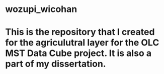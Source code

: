 # wozupi_wicohan

# This is the repository that I created for the agriculutral layer for the OLC MST Data Cube project. It is also a part of my dissertation. 
